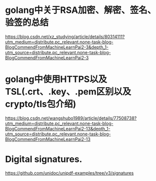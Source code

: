 # golang中关于RSA加密、解密、签名、验签的总结

https://blog.csdn.net/xz_studying/article/details/80314111?utm_medium=distribute.pc_relevant.none-task-blog-BlogCommendFromMachineLearnPai2-3&depth_1-utm_source=distribute.pc_relevant.none-task-blog-BlogCommendFromMachineLearnPai2-3

# golang中使用HTTPS以及TSL(.crt、.key、.pem区别以及crypto/tls包介绍)



https://blog.csdn.net/wangshubo1989/article/details/77508738?utm_medium=distribute.pc_relevant.none-task-blog-BlogCommendFromMachineLearnPai2-13&depth_1-utm_source=distribute.pc_relevant.none-task-blog-BlogCommendFromMachineLearnPai2-13



# Digital signatures.

https://github.com/unidoc/unipdf-examples/tree/v3/signatures